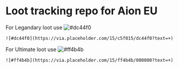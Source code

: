 # Loot tracking repo for Aion EU

For Legandary loot use ![#dc44f0](https://via.placeholder.com/15/c5f015/dc44f0?text=+)
```
![#dc44f0](https://via.placeholder.com/15/c5f015/dc44f0?text=+)
```

For Ultimate loot use ![#ff4b4b](https://via.placeholder.com/15/ff4b4b/000000?text=+)
```
![#ff4b4b](https://via.placeholder.com/15/ff4b4b/000000?text=+)
```
